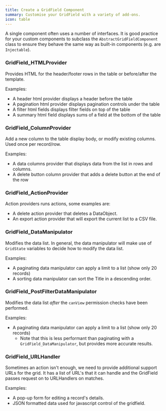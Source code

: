 ```yaml
---
title: Create a GridField Component
summary: Customise your GridField with a variety of add-ons.
icon: table
---
```

A single component often uses a number of interfaces. It is good practice for your custom
components to subclass the `AbstractGridFieldComponent` class to ensure they behave the same
way as built-in components (e.g. are `Injectable`).

### GridField_HTMLProvider

Provides HTML for the header/footer rows in the table or before/after the template.

Examples:

 - A header html provider displays a header before the table
 - A pagination html provider displays pagination controls under the table
 - A filter html fields displays filter fields on top of the table
 - A summary html field displays sums of a field at the bottom of the table
 
### GridField_ColumnProvider

Add a new column to the table display body, or modify existing columns. Used once per record/row.

Examples:

 - A data columns provider that displays data from the list in rows and columns.
 - A delete button column provider that adds a delete button at the end of the row

### GridField_ActionProvider

Action providers runs actions, some examples are:

 - A delete action provider that deletes a DataObject.
 - An export action provider that will export the current list to a CSV file.

### GridField_DataManipulator

Modifies the data list. In general, the data manipulator will make use of `GridState` variables
to decide how to modify the data list.

Examples:

 - A paginating data manipulator can apply a limit to a list (show only 20 records)
 - A sorting data manipulator can sort the Title in a descending order.

### GridField_PostFilterDataManipulator

Modifies the data list _after_ the `canView` permission checks have been performed.

Examples:

- A paginating data manipulator can apply a limit to a list (show only 20 records)
  - Note that this is less performant than paginating with a `GridField_DataManipulator`, but
  provides more accurate results.

### GridField_URLHandler

Sometimes an action isn't enough, we need to provide additional support URLs for the grid. It 
has a list of URL's that it can handle and the GridField passes request on to URLHandlers on matches.

Examples:

 - A pop-up form for editing a record's details.
 - JSON formatted data used for javascript control of the gridfield.
